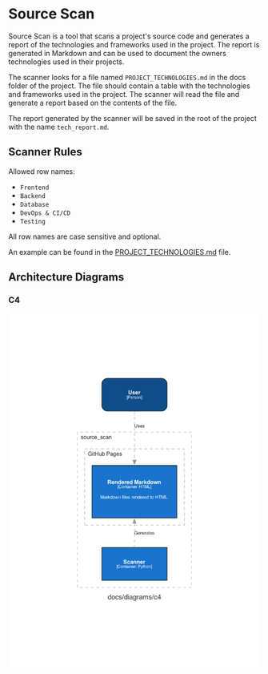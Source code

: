 # Source Scan

Source Scan is a tool that scans a project's source code and generates a report of the technologies and frameworks used in the project. The report is generated in Markdown and can be used to document the owners technologies used in their projects.

The scanner looks for a file named `PROJECT_TECHNOLOGIES.md` in the docs folder of the project. The file should contain a table with the technologies and frameworks used in the project. The scanner will read the file and generate a report based on the contents of the file.

The report generated by the scanner will be saved in the root of the project with the name `tech_report.md`.

## Scanner Rules

Allowed row names:

- `Frontend`
- `Backend`
- `Database`
- `DevOps & CI/CD`
- `Testing`

All row names are case sensitive and optional.

An example can be found in the [PROJECT_TECHNOLOGIES.md](docs/PROJECT_TECHNOLOGIES.md) file.

## Architecture Diagrams

### C4

![c4](./docs/diagrams/c4.png)
